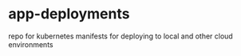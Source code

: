 # app-deployments
repo for kubernetes manifests for deploying to local and other cloud environments
